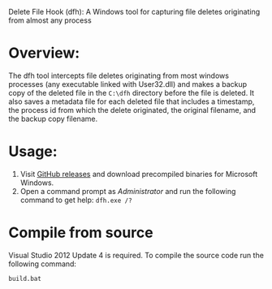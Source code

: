 Delete File Hook (dfh): A Windows tool for capturing file deletes originating from almost any process

Overview:
==

The dfh tool intercepts file deletes originating from most windows processes (any executable linked with User32.dll) and makes a backup copy of the deleted file in the ``C:\dfh`` directory before the file is deleted. It also saves a metadata file for each deleted file that includes a timestamp, the process id from which the delete originated, the original filename, and the backup copy filename. 

Usage:
==

1. Visit [GitHub releases](https://github.com/pmolchanov/dfh/releases) and download precompiled binaries for Microsoft Windows.
2. Open a command prompt as *Administrator* and run the following command to get help: ``dfh.exe /?``

Compile from source
== 

Visual Studio 2012 Update 4 is required. To compile the source code run the following command:

```
build.bat
```





